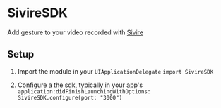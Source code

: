 # SivireSDK
Add gesture to your video recorded with <a href="https://github.com/MarioIannotta/Sivire">Sivire</a>

## Setup

1. Import the module in your `UIApplicationDelegate`
`import SivireSDK`

2. Configure a the sdk, typically in your app's `application:didFinishLaunchingWithOptions:`
`SivireSDK.configure(port: "3000")`
